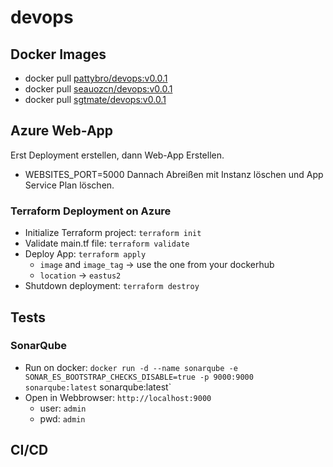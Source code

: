 # devops

## Docker Images
- docker pull [pattybro/devops:v0.0.1](https://hub.docker.com/r/pattybro/devops)
- docker pull [seauozcn/devops:v0.0.1](https://hub.docker.com/r/seauozcn/devops)
- docker pull [sgtmate/devops:v0.0.1](https://hub.docker.com/r/sgtmate/devops)

## Azure Web-App
Erst Deployment erstellen, dann Web-App Erstellen.
- WEBSITES_PORT=5000
Dannach Abreißen mit Instanz löschen und App Service Plan löschen.

### Terraform Deployment on Azure
- Initialize Terraform project: `terraform init`
- Validate main.tf file: `terraform validate`
- Deploy App: `terraform apply`
    - `image` and `image_tag` -> use the one from your dockerhub
    - `location` -> `eastus2`
- Shutdown deployment: `terraform destroy`

## Tests
### SonarQube
- Run on docker: `docker run -d --name sonarqube -e SONAR_ES_BOOTSTRAP_CHECKS_DISABLE=true -p 9000:9000 sonarqube:latest`
sonarqube:latest`
- Open in Webbrowser: `http://localhost:9000`
    - user: `admin`
    - pwd: `admin`

## CI/CD